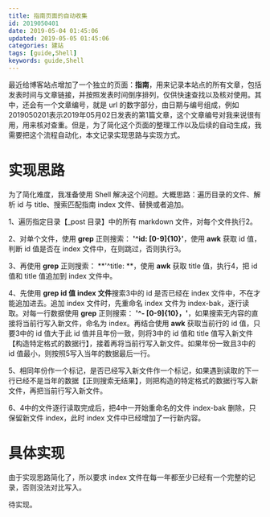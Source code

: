 ```yaml
---
title: 指南页面的自动收集
id: 2019050401
date: 2019-05-04 01:45:06
updated: 2019-05-05 01:45:06
categories: 建站
tags: [guide,Shell]
keywords: guide,Shell
---
```



最近给博客站点增加了一个独立的页面：**指南**，用来记录本站点的所有文章，包括发表时间与文章链接，并按照发表时间倒序排列，仅供快速查找以及核对使用。其中，还会有一个文章编号，就是 url 的数字部分，由日期与编号组成，例如2019050201表示2019年05月02日发表的第1篇文章，这个文章编号对我来说很有用，用来核对查重。但是，为了简化这个页面的整理工作以及后续的自动生成，我需要把这个流程自动化，本文记录实现思路与实现方式。


<!-- more -->


# 实现思路


为了简化难度，我准备使用 Shell 解决这个问题。大概思路：遍历目录的文件、解析 id 与 title、搜索匹配指南 index 文件、替换或者追加。

1、遍历指定目录【\_post 目录】中的所有 markdown 文件，对每个文件执行2。

2、对单个文件，使用 **grep** 正则搜索： **'^id: [0-9]{10}'**，使用 **awk** 获取 id 值，判断 id 值是否在 index 文件中，在则跳过，否则执行3。

3、再使用 **grep** 正则搜索： **'^title: **，使用 **awk** 获取 title 值，执行4，把 id 值和 title 值追加到 index 文件中。

4、先使用 **grep id 值 index 文件**搜索3中的 id 是否已经在 index 文件中，不在才能追加进去。追加 index 文件时，先重命名 index 文件为 index-bak，逐行读取。对每一行数据使用 **grep** 正则搜索： **'^- [0-9]{10}，'**，如果搜索无内容的直接将当前行写入新文件，命名为 index。再结合使用 **awk** 获取当前行的 id 值，只要3中的 id 值大于此 id 值并且年份一致，则将3中的 id 值和 title 值写入新文件【构造特定格式的数据行】，接着再将当前行写入新文件。如果年份一致且3中的 id 值最小，则按照5写入当年的数据最后一行。

5、相同年份作一个标记，是否已经写入新文件作一个标记，如果遇到读取的下一行已经不是当年的数据【正则搜索无结果】，则把构造的特定格式的数据行写入新文件，再把当前行写入新文件。

6、4中的文件逐行读取完成后，把4中一开始重命名的文件 index-bak 删除，只保留新文件 index，此时 index 文件中已经增加了一行新内容。


# 具体实现


由于实现思路简化了，所以要求 index 文件在每一年都至少已经有一个完整的记录，否则没法对比写入。

待实现。

